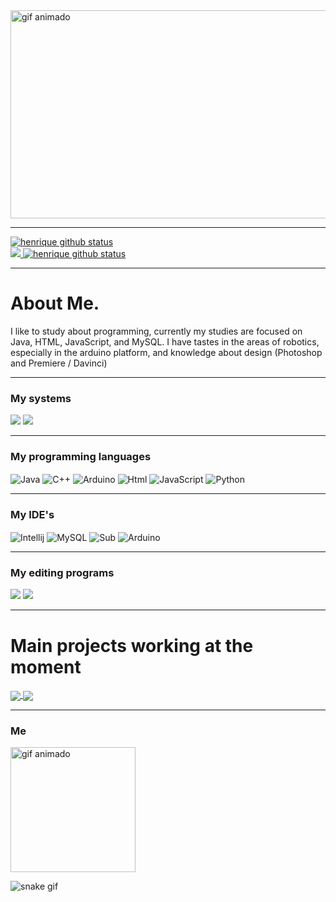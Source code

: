 <div>
<img src="https://github.com/HenriqueStrada/HenriqueStrada/assets/105132043/68551441-89c4-4c90-b74c-199fceb43469" width="1000" height="333"alt="gif animado">
</div>

***

<div>
  <a href="https://github.com/henriquestrada"><img src="https://github-readme-stats.vercel.app/api?username=henriquestrada&hide_border=true&show_icons=true&theme=synthwave" alt="henrique github status"></a>
</div>

<div>
  <a href="https://github.com/henriquestrada">
    <img src="http://github-readme-streak-stats.herokuapp.com?user=henriquestrada&theme=synthwave&hide_border=true&date_format=j%20M%5B%20Y%5D"
     href="https://github.com/henriquestrada">
    <img src="https://github-readme-stats.vercel.app/api/top-langs/?username=henriquestrada&theme=synthwave&hide_border=true" alt="henrique github status">
  </a>
</div>

***

# About Me.

I like to study about programming, currently my studies are focused on Java, HTML, JavaScript, and MySQL. I have tastes in the areas of robotics, especially in the arduino platform, and knowledge about design (Photoshop and Premiere / Davinci)

***

<h3>My systems</h3>

<div>
  <img src="https://img.shields.io/badge/Windows-0078D6?style=for-the-badge&logo=windows&logoColor=white"/>
  <img src="https://img.shields.io/badge/Kali_Linux-557C94?style=for-the-badge&logo=kali-linux&logoColor=white"/>
</div>

***  

<h3>My programming languages</h3>
<div>
  <img align="center" alt="Java" src="https://img.shields.io/badge/Java-ED8B00?style=for-the-badge&logo=openjdk&logoColor=black"/>
  <img align="center" alt="C++" src="https://img.shields.io/badge/C%2B%2B-00599C?style=for-the-badge&logo=c%2B%2B&logoColor=white"/>
  <img align="center" alt="Arduino" src="https://img.shields.io/badge/Arduino-00979D?style=for-the-badge&logo=Arduino&logoColor=white"/>
  <img align="center" alt="Html" src="https://img.shields.io/badge/HTML5-E34F26?style=for-the-badge&logo=html5&logoColor=black"/>
  <img align="center" alt="JavaScript" src="https://img.shields.io/badge/JavaScript-F7DF1E?style=for-the-badge&logo=javascript&logoColor=black"/>
  <img align="center" alt="Python" src="https://img.shields.io/badge/Python-14354C?style=for-the-badge&logo=python&logoColor=yellow"/>
</div>

***

<h3>My IDE's</h3>

<div>
  <img align="center" alt="Intellij" src="https://img.shields.io/badge/IntelliJ_IDEA-000000.svg?style=for-the-badge&logo=intellij-idea&logoColor=white"/>
  <img align="center" alt="MySQL" src="https://img.shields.io/badge/MySQL-005C84?style=for-the-badge&logo=mysql&logoColor=white"/>
  <img align="center" alt="Sub" src="https://img.shields.io/badge/sublime_text-%23575757.svg?&style=for-the-badge&logo=sublime-text&logoColor=important"/>
  <img align="center" alt="Arduino" src="https://img.shields.io/badge/Arduino_IDE-00979D?style=for-the-badge&logo=arduino&logoColor=white"/>
  
</div>

***

<h3>My editing programs</h3>

<div>
    <img src="https://img.shields.io/badge/Adobe%20Photoshop-31A8FF?style=for-the-badge&logo=Adobe%20Photoshop&logoColor=black"/>
    <img src="https://img.shields.io/badge/Adobe%20Premiere%20Pro-9999FF?style=for-the-badge&logo=Adobe%20Premiere%20Pro&logoColor=white"/>
</div>

***

# Main projects working at the moment
<a href="https://github.com/HenriqueStrada/ProjetoJogoTresEmLinha">
  <img align="center" src="https://github-readme-stats.vercel.app/api/pin/?username=HenriqueStrada&repo=ProjetoJogoTresEmLinha&theme=synthwave" />
</a>
<a href="https://github.com/HenriqueStrada/JogoRPG">
  <img align="center" src="https://github-readme-stats.vercel.app/api/pin/?username=HenriqueStrada&repo=JogoRPG&theme=synthwave" />
</a>

***

<h3>Me</h3>
<div>
<img src="https://github.com/HenriqueStrada/HenriqueStrada/assets/105132043/8a8ed0ec-7c9e-44a6-80f0-e3eb61477376" width="200" height="200"alt="gif animado">
</div>

![snake gif](https://github.com/henriquestrada/henriquestrada/blob/output/github-contribution-grid-snake.gif)
